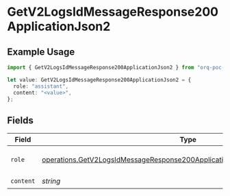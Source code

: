 # GetV2LogsIdMessageResponse200ApplicationJson2

## Example Usage

```typescript
import { GetV2LogsIdMessageResponse200ApplicationJson2 } from "orq-poc-typescript-multi-env-version/models/operations";

let value: GetV2LogsIdMessageResponse200ApplicationJson2 = {
  role: "assistant",
  content: "<value>",
};
```

## Fields

| Field                                                                                                                                                                          | Type                                                                                                                                                                           | Required                                                                                                                                                                       | Description                                                                                                                                                                    |
| ------------------------------------------------------------------------------------------------------------------------------------------------------------------------------ | ------------------------------------------------------------------------------------------------------------------------------------------------------------------------------ | ------------------------------------------------------------------------------------------------------------------------------------------------------------------------------ | ------------------------------------------------------------------------------------------------------------------------------------------------------------------------------ |
| `role`                                                                                                                                                                         | [operations.GetV2LogsIdMessageResponse200ApplicationJSONResponseBody3EvalsRole](../../models/operations/getv2logsidmessageresponse200applicationjsonresponsebody3evalsrole.md) | :heavy_check_mark:                                                                                                                                                             | The role of the prompt message                                                                                                                                                 |
| `content`                                                                                                                                                                      | *string*                                                                                                                                                                       | :heavy_check_mark:                                                                                                                                                             | N/A                                                                                                                                                                            |
